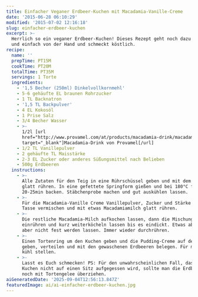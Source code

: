 ```yaml
---
title: Einfacher Veganer Erdbeer-Kuchen mit Macadamia-Vanille-Creme
date: '2015-06-28 06:10:29'
modified: '2015-07-02 12:16:18'
slug: einfacher-erdbeer-kuchen
excerpt: >-
  Herrlich so ein veganer Erdbeer-Kuchen! Dieses Rezept geht noch dazu schnell
  und einfach von der Hand und schmeckt köstlich.
recipe:
  name: ''
  prepTime: PT15M
  cookTime: PT20M
  totalTime: PT35M
  servings: 1 Torte
  ingredients:
    - '1,5 Becher (250ml) Dinkelvollkornmehl'
    - 5-6 gehäufte EL braunen Rohrzucker
    - 1 TL Backnatron
    - '1,5 TL Backpulver'
    - 4 EL Kokosöl
    - 1 Prise Salz
    - 3/4 Becher Wasser
    - >-
      1/2l [url
      href="http://www.provamel.com/at/products/macadamia-drink/macadamia?cid=5217"
      target="_blank"]Macadamia-Drink von Provamel[/url]
    - 1/2 TL Vanillepulver
    - 2 gehäufte TL Maisstärke
    - 2-3 EL Zucker oder anderes Süßungsmittel nach Belieben
    - 500g Erdbeeren
  instructions:
    - >-
      Alle Zutaten für den Teig in eine Rührschüssel geben und mit dem Handmixer
      glatt rühren. In eine gefettete Springform gießen und bei 180°C für
      20-25min backen. Stäbchenprobe machen und gut auskühlen lassen.
    - >-
      Für die Macadamia-Vanille Creme Vanillepulver, Zucker und Stärke in einer
      Tasse vermischen und mit etwas Macadamiamilch glatt rühren.
    - >-
      Die restliche Macadamia-Milch aufkochen lassen, dann die Mischung
      einrühren und kurz weiterköcheln lassen bis es eindickt. Etwas abkühlen,
      aber nicht fest werden lassen. Immer wieder durchrühren.
    - >-
      Einen Tortenring um den Kuchen geben und die Pudding-Creme auf den Boden
      geben, verteilen und mit den gewaschenen Erdbeeren belegen. Für min. 1h
      kühl stellen.
    - >-
      Lasst es Euch schmecken! PS: Für den unwahrscheinlichen Fall, dass der
      Kuchen nicht auf einen Sitz aufgegessen wird, sollte man die Erdbeeren
      noch mit Tortengelee überziehen.
aiGeneratedDate: '2025-09-04T12:56:13.847Z'
featuredImage: ai/ai-einfacher-erdbeer-kuchen.jpg
---
```


[<!-- Image removed (no copyright): erdbeerkuchen-1-640x424.jpg -->](https://www.veganblatt.com/i/erdbeerkuchen-1.jpg)

